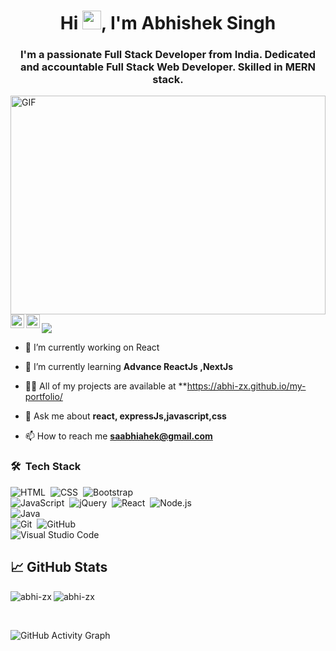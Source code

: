

<!-- <img alt="handwavegif" src="https://i.pinimg.com/originals/5d/45/0c/5d450cd11bc125fe8bd2e0214110fb36.gif" width='40' align="left"/> -->


<h1 align="center">Hi <img src="https://raw.githubusercontent.com/MartinHeinz/MartinHeinz/master/wave.gif" width="30px">, I'm Abhishek Singh</h1>
<h3 align="center">I'm a passionate Full Stack Developer from India. Dedicated and accountable Full Stack Web Developer. Skilled in MERN stack.</h3>

<!-- <a href="#"><img width="100%" height="auto" src="./Images/full-stack-development.gif" height="175px"/></a> -->
<img width="100%"  alt="GIF" src="https://github.com/abhisheknaiidu/abhisheknaiidu/blob/master/code.gif?raw=true" height="350px" />
<!-- <img align="right" alt="GIF" src="https://github.com/abhisheknaiidu/abhisheknaiidu/blob/master/code.gif?raw=true" width="350" height="200" /> -->


<a href="https://www.linkedin.com/in/abhishek-singh-1b597b127/">
  <img align="left" alt="Arunsridher's LinkedIN" width="22px" src="https://raw.githubusercontent.com/peterthehan/peterthehan/master/assets/linkedin.svg" />
</a>
<a href="#">
  <img align="left" alt="Arunsridher | Twitter" width="22px" src="https://raw.githubusercontent.com/peterthehan/peterthehan/master/assets/twitter.svg" />
</a>

![](https://visitor-badge.glitch.me/badge?page_id=abhi-zx)

<!-- **I"m Abhishek** a Software Engineer who is passionate about building tech, teaching and learning new technologies  -->

- 🔭 I’m currently working on React

- 🌱 I’m currently learning **Advance ReactJs ,NextJs**

- 👨‍💻 All of my projects are available at **https://abhi-zx.github.io/my-portfolio/

- 💬 Ask me about **react, expressJs,javascript,css**

- 📫 How to reach me **saabhiahek@gmail.com**

### 🛠 &nbsp;Tech Stack

![HTML](https://img.shields.io/badge/-HTML-05122A?style=flat&logo=HTML5)&nbsp;
![CSS](https://img.shields.io/badge/-CSS-05122A?style=flat&logo=CSS3&logoColor=1572B6)&nbsp;
![Bootstrap](https://img.shields.io/badge/-Bootstrap-05122A?style=flat&logo=bootstrap&logoColor=563D7C)
<br />
![JavaScript](https://img.shields.io/badge/-JavaScript-05122A?style=flat&logo=javascript)&nbsp;
![jQuery](https://img.shields.io/badge/-jQuery-05122A?style=flat&logo=jQuery)&nbsp;
![React](https://img.shields.io/badge/-React-05122A?style=flat&logo=react)&nbsp;
![Node.js](https://img.shields.io/badge/-Node.js-05122A?style=flat&logo=node.js)&nbsp;
<br />
![Java](https://img.shields.io/badge/-Java-05122A?style=flat&logo=Java&logoColor=FFA518)&nbsp;
<br />
![Git](https://img.shields.io/badge/-Git-05122A?style=flat&logo=git)&nbsp;
![GitHub](https://img.shields.io/badge/-GitHub-05122A?style=flat&logo=github)&nbsp;
<br />
![Visual Studio Code](https://img.shields.io/badge/-Visual%20Studio%20Code-05122A?style=flat&logo=visual-studio-code&logoColor=007ACC)&nbsp;

## &#x1f4c8; GitHub Stats

<p align="left"><img align="left" src="https://github-readme-stats.vercel.app/api/top-langs?username=abhi-zx&show_icons=true&locale=en&layout=compact&theme=radical" alt="abhi-zx" /></p>

 
 <p><img align="center" src="https://github-readme-streak-stats.herokuapp.com/?user=abhi-zx&theme=radical" alt="abhi-zx" /></p>
 
 <br />
 
![GitHub Activity Graph](https://activity-graph.herokuapp.com/graph?username=abhi-zx&bg_color=000000&color=4fff67&line=4fff67&point=ffffff&area=true&hide_border=true) 
